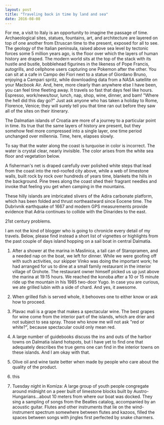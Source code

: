 ```yaml
---
layout: post
title: "Traveling back in time by land and sea"
date: 2016-08-08
---
```


For me, a visit to Italy is an opportunity to imagine the passage of time. Archaeological sites, statues, fountains, art, and architecture are layered on top of one another from Etruscan time to the present, exposed for all to see. The geology of the Italian peninsula, raised above sea level by tectonic forces some 5 million years ago, is the floor over which the layers of human history are draped. The modern world sits at the top of the stack with its hustle and bustle, bobblehead figurines in the likeness of Pope Francis, autogrills, and cellphone users capturing one Pokemon after the other.  You can sit at a cafe in Campo dei Fiori next to a statue of Giordano Bruno, enjoying a Campari spritz, while downloading data from a NASA satellite on your Macbook Air. And, here, more clearly than anywhere else I have been, you can feel time fleeting away. It travels so fast that days feel like hours. Espresso, work/news/tour, lunch, nap, shop, wine, dinner, and bam! "Where the hell did this day go?" Just ask anyone who has taken a holiday to Rome, Florence, Venice; they will surely tell you that time ran out before they saw all of the sites on their itinerary.  

The Dalmatian islands of Croatia are more of a journey to a particular point in time. Its true that the same layers of history are present, but they somehow feel more compressed into a single layer, one time period unchanged over millennia. Time, here, elapses slowly.  

To say that the water along the coast is turquoise in color is incorrect. The water is crystal clear, nearly invisible.  The color arises from the white sea floor and vegetation below.  

A fisherman's net is draped carefully over polished white steps that lead from the coast into the red-roofed city above, while a web of limestone walls, built rock by rock over hundreds of years time, blankets the hills in the background. Pine trees along the coast shed their fragrant needles and invoke that feeling you get when camping in the mountains.

These hilly islands are imbricated slivers of the Adira carbonate platform, which has been folded and thrust northeastward since Eocene time. The Dubrivnik earthquake of 1667 and modern GPS measurements provide evidence that Adria continues to collide with the Dinarides to the east.  

21st century problems.

I am not the kind of blogger who is going to chronicle every detail of my travels. Below, please find instead a short list of vignettes or highlights from the past couple of days island hopping on a sail boat in central Dalmatia.    

1. After a shower at the marina in Maslinica, a tall can of Staropramen, and a needed nap on the boat, we left for dinner. While we were goofing off with such activities, our skipper Vinko was doing the important work; he had arranged for us to dine at a small family restaurant in the interior village of Grohote. The restaurant owner himself picked us up just above the marina at 19:15 hours. We reached the konoba after a 10 or 15 minute ride up the mountain in his 1985 two-door Yugo. In case you are curious, we ate grilled lubin with a side of chard.  And yes, it  awesome.  

1. When grilled fish is served whole, it behooves one to either know or ask how to proceed.

1. Plavac mali is a grape that makes a spectacular wine. The best grapes for wine come from the interior part of the islands, which are drier and not subject to sea spray. Those who know me will not ask "red or white?", because spectacular could only mean red.  
1. A large number of guidebooks discuss the ins and outs of the harbor towns on Dalmatia island hotspots, but I have yet to find one that adequately describes the true gems one can find in the interior towns on these islands.  And I am okay with that.    

1. Olive oil and wine taste better when made by people who care about the quality of the product.    

1. this

1. Tuesday night in Komiza: A large group of youth people congregate around midnight on a peer built of limestone blocks built by Austro-Hungarians...about 10 meters from where our boat was docked. They sing a sampling of songs from the Beatles catalog, accompanied by an acoustic guitar. Flutes and other instruments that lie on the wind-instrument spectrum somewhere between flutes and kazoos, filled the spaces between songs with  jingles first perfected by snake charmers.
